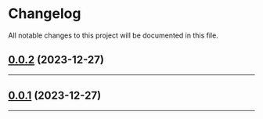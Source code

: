<!--- BEGIN HEADER -->
# Changelog

All notable changes to this project will be documented in this file.
<!--- END HEADER -->

## [0.0.2](https://github.com/kristos80/query/compare/v0.0.1...v0.0.2) (2023-12-27)


---

## [0.0.1](https://github.com/kristos80/query/compare/0.0.0...v0.0.1) (2023-12-27)


---

